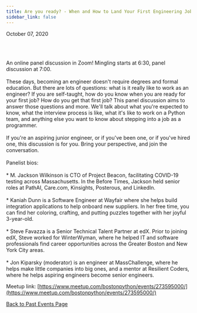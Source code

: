 ```yaml
---
title: Are you ready? - When and How to Land Your First Engineering Job
sidebar_link: false
---
```


October 07, 2020



<p><br/><br/></p>

<p>An online panel discussion in Zoom! Mingling starts at 6:30, panel discussion at 7:00.<br/><br/>These days, becoming an engineer doesn't require degrees and formal education. But there are lots of questions: what is it really like to work as an engineer? If you are self-taught, how do you know when you are ready for your first job? How do you get that first job? This panel discussion aims to answer those questions and more. We'll talk about what you're expected to know, what the interview process is like, what it's like to work on a Python team, and anything else you want to know about stepping into a job as a programmer.<br/><br/>If you're an aspiring junior engineer, or if you've been one, or if you've hired one, this discussion is for you. Bring your perspective, and join the conversation.<br/><br/>Panelist bios:<br/><br/>* M. Jackson Wilkinson is CTO of Project Beacon, facilitating COVID-19 testing across Massachusetts. In the Before Times, Jackson held senior roles at PathAI, Care.com, Kinsights, Posterous, and LinkedIn.<br/><br/>* Kaniah Dunn is a Software Engineer at Wayfair where she helps build integration applications to help onboard new suppliers. In her free time, you can find her coloring, crafting, and putting puzzles together with her joyful 3-year-old.<br/><br/>* Steve Favazza is a Senior Technical Talent Partner at edX. Prior to joining edX, Steve worked for WinterWyman, where he helped IT and software professionals find career opportunities across the Greater Boston and New York City areas.<br/><br/>* Jon Kiparsky (moderator) is an engineer at MassChallenge, where he helps make little companies into big ones, and a mentor at Resilient Coders, where he helps aspiring engineers become senior engineers.</p>


Meetup link: [https://www.meetup.com/bostonpython/events/273595000/](https://www.meetup.com/bostonpython/events/273595000/)

[Back to Past Events Page](index.md)